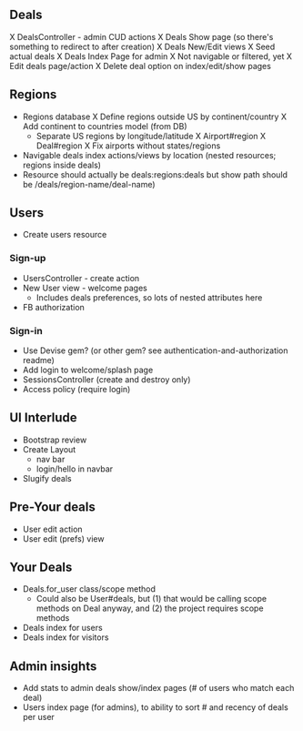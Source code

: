 ## Deals
X DealsController - admin CUD actions
X Deals Show page (so there's something to redirect to after creation)
X Deals New/Edit views
X Seed actual deals 
X Deals Index Page for admin 
  X Not navigable or filtered, yet
X Edit deals page/action
X Delete deal option on index/edit/show pages

## Regions
- Regions database
  X Define regions outside US by continent/country
  X Add continent to countries model (from DB)
  - Separate US regions by longitude/latitude
X Airport#region
X Deal#region
X Fix airports without states/regions
- Navigable deals index actions/views by location (nested resources; regions inside deals)
- Resource should actually be deals:regions:deals but show path should be /deals/region-name/deal-name)

## Users
- Create users resource

### Sign-up
- UsersController - create action
- New User view - welcome pages
  - Includes deals preferences, so lots of nested attributes here
- FB authorization

### Sign-in
- Use Devise gem? (or other gem? see authentication-and-authorization readme)
- Add login to welcome/splash page
- SessionsController (create and destroy only)
- Access policy (require login)

## UI Interlude
- Bootstrap review
- Create Layout
  - nav bar
  - login/hello in navbar
- Slugify deals

## Pre-Your deals
- User edit action
- User edit (prefs) view

## Your Deals
- Deals.for_user class/scope method
  - Could also be User#deals, but (1) that would be calling scope methods on Deal anyway, and (2) the project requires scope methods
- Deals index for users 
- Deals index for visitors

## Admin insights
- Add stats to admin deals show/index pages (# of users who match each deal)
- Users index page (for admins), to ability to sort # and recency of deals per user